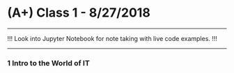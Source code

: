# (A+) Class 1 - 8/27/2018
***
!!! Look into Jupyter Notebook for note taking with live code examples. !!!

***
### 1 Intro to the World of IT
